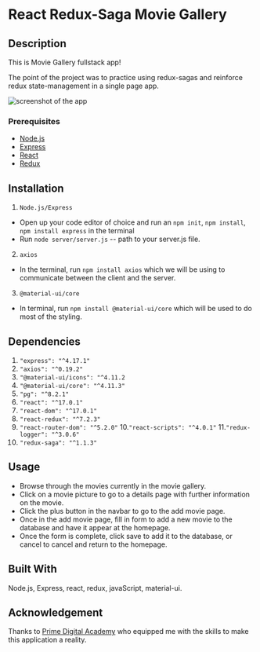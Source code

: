 # React Redux-Saga Movie Gallery

## Description

This is Movie Gallery fullstack app!

The point of the project was to practice using redux-sagas and reinforce redux state-management in a single page app.

![screenshot of the app](https://github.com/gabinwilliams/redux-feedback-loop/blob/master/wireframes/gif/feedback-loop.gif)

### Prerequisites

- [Node.js](https://nodejs.org/en/)
- [Express](https://expressjs.com/)
- [React](https://reactjs.org/)
- [Redux](https://redux.js.org/)

## Installation

1. `Node.js/Express`
  - Open up your code editor of choice and run an `npm init`, `npm install`, `npm install express` in the terminal
  - Run `node server/server.js` -- path to your server.js file.

2. `axios`
  - In the terminal, run `npm install axios` which we will be using to communicate between the client and the server.

3. `@material-ui/core`
  - In terminal, run `npm install @material-ui/core` which will be used to do most of the styling.
    

## Dependencies

1. `"express": "^4.17.1"`
2. `"axios": "^0.19.2"`
2. `"@material-ui/icons": "^4.11.2`
4. `"@material-ui/core": "^4.11.3"`
5. `"pg": "^8.2.1"`
6. `"react": "^17.0.1"`
7. `"react-dom": "^17.0.1"`
8. `"react-redux": "^7.2.3"`
9. `"react-router-dom": "^5.2.0"`
10.`"react-scripts": "^4.0.1"`
11.`"redux-logger": "^3.0.6"`
12. `"redux-saga": "^1.1.3"`

## Usage

- Browse through the movies currently in the movie gallery.
- Click on a movie picture to go to a details page with further information on the movie.
- Click the plus button in the navbar to go to the add movie page. 
- Once in the add movie page, fill in form to add a new movie to the database and have it appear at the homepage.
- Once the form is complete, click save to add it to the database, or cancel to cancel and return to the homepage.

## Built With

 Node.js, Express, react, redux, javaScript, material-ui.

## Acknowledgement
Thanks to [Prime Digital Academy](www.primeacademy.io) who equipped me with the skills to make this application a reality.